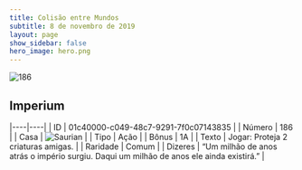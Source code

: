 ```yaml
---
title: Colisão entre Mundos
subtitle: 8 de novembro de 2019
layout: page
show_sidebar: false
hero_image: hero.png
---
```


![186](https://cdn.keyforgegame.com/media/card_front/pt/452_186_PFWWRV8QWW28_pt.png)

## Imperium

|----|----|
| ID | 01c40000-c049-48c7-9291-7f0c07143835 |
| Número | 186 |
| Casa | ![Saurian](https://archonarcana.com/images/thumb/9/9e/Saurian_P.png/22px-Saurian_P.png "Sauro") |
| Tipo | Ação |
| Bônus | 1A |
| Texto | Jogar: Proteja 2 criaturas amigas. |
| Raridade | Comum |
| Dizeres | “Um milhão de anos atrás o império surgiu.  Daqui um milhão de anos ele ainda existirá.” |
